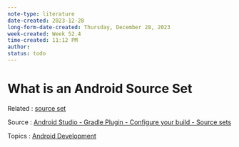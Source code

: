 ```yaml
---
note-type: literature
date-created: 2023-12-28
long-form-date-created: Thursday, December 28, 2023
week-created: Week 52.4
time-created: 11:12 PM
author:
status: todo
---
```


# What is an Android Source Set

Related : [source set](source%20set)

Source : [Android Studio - Gradle Plugin - Configure your build - Source sets](https://developer.android.com/build#sourcesets)

Topics : [Android Development](Android%20Development)

<!-- Takeaways and Inspirations -->
